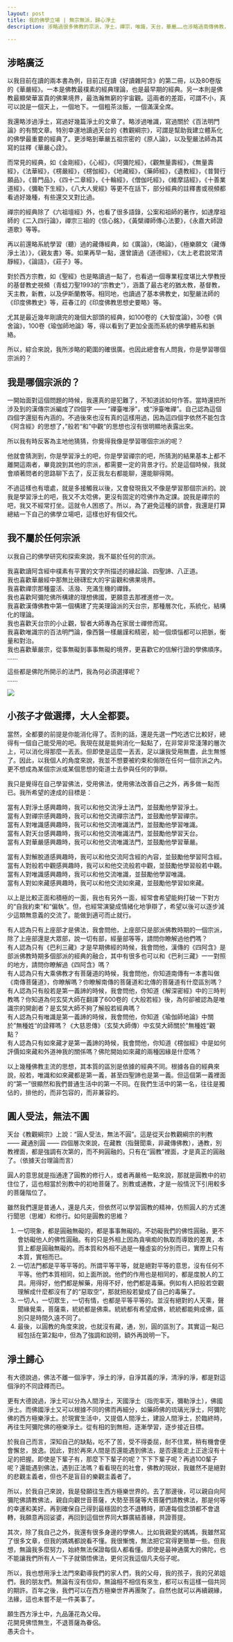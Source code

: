 ```yaml
---
layout: post
title: 我的佛學立場 | 無宗無派，歸心淨土
description: 涉略過很多佛教的宗派，淨土，禪宗，唯識，天台，華嚴……也涉略過南傳佛教，藏傳佛教。也許是涉略過多的原因，總有人來分我說，我是學習哪個宗派的。要回答這個問題並不簡單，因此特意寫了這篇文章來回答這個問題。

---
```


## 涉略廣泛

以我目前在讀的兩本書為例，目前正在讀《好讀雜阿含》的第二冊，以及80卷版的《華嚴經》。一本是佛教最樸素的經典理論，也是最早期的經典。另一本則是佛教最顯榮華富貴的佛果境界，最浩瀚無窮的宇宙觀。這兩者的差距，可謂不小，真可以說是一個天上，一個地下。一個粗茶淡飯，一個滿漢全席。

我還略涉過淨土，寫過好幾篇淨土的文章了。略涉過唯識，寫過關於《百法明門論》的有關文章。特別幸運地讀過天台的《教觀綱宗》，可謂是幫助我建立體系化的佛學最重要的經典了。更涉略到華嚴五祖宗密的《原人論》，以及聖嚴法師為其寫的註釋《華嚴心詮》。

而常見的經典，如《金剛經》，《心經》，《阿彌陀經》，《觀無量壽經》，《無量壽經》，《法華經》，《楞嚴經》，《楞伽經》，《地藏經》，《藥師經》，《遺教經》，《普賢行願品》，《普門品》，《四十二章經》，《十輪經》，《僧伽吒經》，《維摩詰經》，《十善業道經》，《彌勒下生經》，《八大人覺經》等更不在話下，部分經典的註釋書或視頻都看過好幾種，有些還交叉對比過。

禪宗的經典除了《六祖壇經》外，也看了很多語錄，公案和祖師的著作，如達摩祖師的《二入四行論》，禪宗三祖的《信心銘》，《黃檗禪師傳心法要》，《永嘉大師證道歌》等等。

再以前還略系統學習（聽）過的藏傳經典，如《廣論》，《略論》，《極樂願文（藏傳淨土法）》，《親友書》等。如果再早一點，還曾讀過《道德經》，《太上老君說常清靜經》，《論語》，《莊子》等。

對於西方宗教，如《聖經》也是略讀過一點了，也看過一個專業程度堪比大學教授的基督教史視頻（青蛙刀聖1993的“宗教史”），涵蓋了最古老的猶太教，基督教，天主教，新教，以及伊斯蘭教等。相同地，也讀過了基本佛教史，如聖嚴法師的《印度佛教史》等，莊春江的《印度佛教思想史要略》等。

尤其是最近幾年剛讀完的幾個大部頭的經典，如100卷的《大智度論》，30卷《俱舍論》，100卷《瑜伽師地論》等，得以看到了更加全面而系統的佛學體系和脈絡。

所以，綜合來說，我所涉略的範圍的確很廣。也因此總會有人問我，你是學習哪個宗派的？

## 我是哪個宗派的？

一開始面對這個問題的時候，我還真的是犯難了，不知道該如何作答。當時還把所涉及到的漢傳宗派編成了四個字 —— “禪臺唯淨”，或“淨臺唯禪”。自己認為這個四個字還挺有內涵的。不過後來也沒有真的這樣用過，因為這四個字依然不能包含《阿含經》的思想了，”般若“和”中觀“的思想也沒有很明顯地表露出來。

所以我有時反客為主地他猜猜，你覺得我像是學習哪個宗派的呢？

他就會猜測到，你是學習淨土的吧，你是學習禪宗的吧，所猜測的結果基本上都不離開這兩者，畢竟說到其他的宗派，都需要一定的背景才行。於是這個時候，我就會順著問者的思路聊下去了，反正我左右都能聊，還能聊得開。

不過這樣也有壞處，就是多接觸我以後，又會發現我又不像是學習那個宗派的。說我是學習淨土的吧，我又不太唸佛，更沒有固定的唸佛作為定課。說我是禪宗的吧，我又不經常打坐。這就令人困惑了。所以，為了避免這種的誤會，我還是打算總結一下自己的佛學立場吧，這樣也好有個交代。

## 我不屬於任何宗派

以我自己的佛學研究和探索來說，我不屬於任何的宗派。

我喜歡讀阿含經中樸素有平實的文字所描述的緣起論、四聖諦、八正道。<br>
我也喜歡華嚴經中那無比磅礴宏大的宇宙觀和佛果境界。<br>
我喜歡禪宗那種靈活、活潑、充滿生機的禪鋒。<br>
我也喜歡阿彌陀佛所構建的理想佛國，更願意去那裡進修一次。<br>
我喜歡漢傳佛教中第一個構建了完美理論派的天台宗，那種層次化，系統化，結構化的理論。<br>
我也喜歡天台宗的小止觀，智者大師專為在家居士禪修而寫。<br>
我喜歡唯識宗的百法明門論，像西醫一樣嚴謹和精密，給一個煩惱都可以把脈，衡量和對治。<br>
我也喜歡華嚴宗，從事無礙到事事無礙的境界，更喜歡它的信解行證的學佛順序。<br>
……

這些都是佛陀所開示的法門，我為何必須選擇呢？<br>
……

![](../images/2023-06-29-18-52-37.png)

## 小孩子才做選擇，大人全都要。

當然，全都要的前提是你能消化得了。否則的話，還是先選一門吃透它比較好，總得有一個自己能受用的吧。我現在就是能夠消化一點點了，在非常非常淺薄的層次上，可以消化得那麼一丟丟。但即使是這麼一丟丟，足以讓我受用無盡，此生無憾了。因此，以我個人的角度來說，我並不想要被約束和侷限在任何一個宗派之內。更不想成為某個宗派或某個思想的衛道士去參與任何的爭辯。

我只是覺得在自己學習佛法，受用佛法，使用佛法改善自己之外，再多做一點而已。我所希望的達成的目標是：

當有人對淨土感興趣時，我可以和他交流淨土法門，並鼓勵他學習淨土。<br>
當有人對禪宗感興趣時，我可以和他交流禪宗法門，並鼓勵他學習禪宗。<br>
當有人對唯識感興趣時，我可以和他交流唯識法門，並鼓勵他學習唯識。<br>
當有人對天台感興趣時，我可以和他交流唯識法門，並鼓勵他學習天台。<br>
當有人對華嚴感興趣時，我可以和他交流唯識法門，並鼓勵他學習華嚴。<br>

當有人對解脫道感興趣時，我可以和他交流阿含經的內容，並鼓勵他學習阿含經。<br>
當有人對般若中觀感興趣時，我可以和他交流般若中觀，並鼓勵他學習般若中觀。<br>
當有人對唯識感興趣時，我可以和他交流唯識，並鼓勵他學習唯識。<br>
當有人對如來藏感興趣時，我可以和他交流如來藏，並鼓勵他學習如來藏。<br>

以上是比較正面和積極的一面，我也有另外一面，經常會希望能夠打破一下對方的“自我約束”和“偏執”。但，也經常演變成情緒化地爭辯了，希望以後可以逐步減少這類無意義的交流了。能做到適可而止就行。

有人認為只有上座部才是佛法，我會問他，上座部只是部派佛教時期的一個宗派，除了上座部還是大眾部，說一切有部，經量部等等，請問你瞭解過他們嗎？<br>
有人認為只有《巴利三藏》才是早期佛經的時候，我會問他，漢傳的《四阿含》是部派佛教時期多個部派的經典的融合，其中有很多也可以和《巴利三藏》一一對照的地方，請問你瞭解過《四阿含》嗎？<br>
有人認為只有大乘佛教才有菩薩道的時候，我會問他，你知道南傳有一本書叫做《南傳菩薩道》，你瞭解嗎？你瞭解南傳的菩薩道和北傳的菩薩道有什麼區別嗎？<br>
有人認為只有般若是第一義諦的時候，我會問他，你知道《解深密經》中的三時判教嗎？你知道為何玄奘大師在翻譯了600卷的《大般若經》後，為何卻被認為是唯識宗的開創者？是玄奘大師不夠了解般若經典嗎？ <br>
有人認為只有唯識是第一義諦的時候，我會問他，你知道《瑜伽師地論》中關於”無種姓“的詮釋嗎？《大慈恩傳》（玄奘大師傳）中玄奘大師關於”無種姓“觀點？<br>
有人認為只有如來藏才是第一義諦的時候，我會問他，你知道《楞伽經》中是如何評價如來藏和外道神我的關係嗎？佛陀開始如來藏的兩種因緣是什麼嗎？<br>

以上幾種佛教主流的思想，其本質的區別是依據的經典不同。根據各自的經典來說，般若，唯識和如來藏都是第一義，甚至四聖諦也是第一義。但這個第一義裡面的“第一”很顯然和我們普通生活中的第一不同。在我們生活中的第一名，往往是獨佔的，排他的，而非包容的，而非兼容的。

## 圓人受法，無法不圓

天台《教觀綱宗》上說：“圓人受法，無法不圓”。這是從天台教觀綱宗的判教 —— 藏通別圓 —— 四個層次來說，在藏教（指聲聞乘，非藏傳佛教），通教，別教裡面，都是強調有次第的，而不夠圓融的。只有在“圓教”裡面，才是真正的圓融了。（依據天台理論而言）

圓人的意思就是指通達了圓教的修行人，或者再嚴格一點來說，那就是圓教中的初住位了，這也相當於別教中的初地菩薩了。別教或通教，才是一般情況下引用較多的菩薩階位了。

雖然我們還是普通人，還是凡夫，但依然可以學習圓教的精神，仿照圓人的方式進行聞思（思維）和修行。如何是圓教的思維？

1. 一切現象，都是圓融無礙的，都是事事無礙的。不妨礙我們的佛性圓融，更不會妨礙他人的佛性圓融。有的只是外相上因為貪嗔痴的執取而導致的差異，本質上都是圓融無礙的。而本質和外相不過是一種虛妄的分別而已，實際上只有本質，實相而已。
2. 一切法門都是平等平等的。所謂平等平等，就是絕對平等的意思，沒有任何不平等。他們本質相同，如上面所說。他們的作用也是相同的，都是度脫人的工具。用得好，他們都是解藥，用得不好，他們都是毒藥。例如有人把般若空觀理解成什麼都沒有了的“惡取空”，那就把般若變成了自己的毒藥了。
3. 一切人，一切眾生，一切有情，也都是平等平等的。並沒有絕對的人天乘，聲聞緣覺乘，菩薩乘，統統都是佛乘。統統都有希望成佛，統統都能夠成佛，區別只是時間久遠不同了。
4. 最後，以圓教的角度來說，也就沒有藏，通，別，圓的區別了。其實這一點已經包括在第2點中，但為了強調和說明，額外再說明一下。

## 淨土歸心

有大德說過，佛法不離一個淨字，淨土的淨，自淨其義的淨，清淨的淨，都是對這個淨的不同詮釋而已。

更有大德說過，淨土可以分為人間淨土，天國淨土（指兜率天，彌勒淨土），佛國淨土。而佛國淨土又可以根據不同的佛而再細分，如藥師佛的琉璃光淨土，阿彌陀佛的西方極樂淨土。於現實生活中，又提倡人間淨土，建設人間淨土，於臨終時，再往生阿彌陀佛的極樂淨土。從有相的到無相，逐漸學習，逐步接近目標。

於我自己而言，深知自己的缺點，吃不了苦，受不得委屈，耐不住累，稍有機會便會懈怠，放逸。因此，對於再來人間是否還能遇到佛法，是否還能走上正途沒有十足的把握。即使是下輩子有，那麼下下輩子的呢？下下下輩子呢？再過100輩子呢？還能遇到佛法，遇到正法嗎？看看現在的社會，佛教的現狀，我雖然不是絕對的悲觀主義者，但也不是盲目的樂觀主義者了。 

所以，於我自己來說，我是發願往生西方極樂世界的。去了那邊後，可以親自向阿彌陀佛請教佛法，親自向觀世音菩薩，大勢至菩薩等大菩薩們請教佛法，那是何等的幸運和美好。再到確保自己得到最穩固的念不退轉時，即連每個念頭都不會退轉，我願意再回娑婆，再回到這個世界同大夥廣結善緣，共證菩提。

其次，除了我自己之外，我還有很多身邊的學佛人。比如我親愛的媽媽，我雖然寫了很多文章，但我的媽媽都說看不懂。我很慚愧，無法把它寫得更簡單一些。但我想，無論我多麼努力，始終無法保證每個人都看懂。即使是最神通廣大的佛陀，也不能讓我們所有人一下子就領悟佛法，更何況我這個凡夫俗子呢。

所以，我也想用淨土法門來勸導我們的家人們，我的父母，我的孩子，我的兄弟姐們，我的朋友們。無論有沒有信仰，無論相不相信有來生，都可以有這樣一個共同的期許。百年之後，我們可以在西方極樂世界再團聚了。自然也就可以再續親緣，法緣，這也未嘗不是一件美事了。

願生西方淨土中，九品蓮花為父母。<br>
花開見佛悟無生，不退菩薩為眷侶。<br>
愚夫合十。

